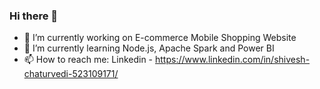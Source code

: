 ### Hi there 👋
- 🔭 I’m currently working on E-commerce Mobile Shopping Website
- 🌱 I’m currently learning Node.js, Apache Spark and Power BI
- 📫 How to reach me: Linkedin - https://www.linkedin.com/in/shivesh-chaturvedi-523109171/
